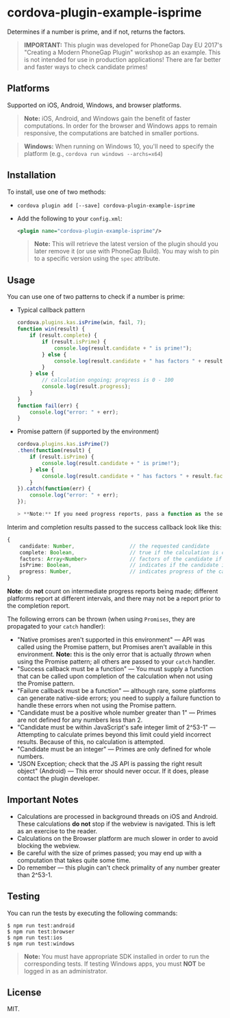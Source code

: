 # cordova-plugin-example-isprime

Determines if a number is prime, and if not, returns the factors.

> **IMPORTANT:** This plugin was developed for PhoneGap Day EU 2017's "Creating a Modern PhoneGap Plugin" workshop as an example. This is not intended for use in production applications! There are far better and faster ways to check candidate primes!

## Platforms

Supported on iOS, Android, Windows, and browser platforms.

> **Note:** iOS, Android, and Windows gain the benefit of faster computations. In order for the browser and Windows apps to remain responsive, the computations are batched in smaller portions.

> **Windows:** When running on Windows 10, you'll need to specify the platform (e.g., `cordova run windows --archs=x64`)

## Installation

To install, use one of two methods:

* `cordova plugin add [--save] cordova-plugin-example-isprime`
* Add the following to your `config.xml`:

    ```xml
    <plugin name="cordova-plugin-example-isprime"/>
    ```

    > **Note:** This will retrieve the latest version of the plugin should you later remove it (or use with PhoneGap Build). You may wish to pin to a specific version using the `spec` attribute.

## Usage

You can use one of two patterns to check if a number is prime:

* Typical callback pattern
    ```javascript
    cordova.plugins.kas.isPrime(win, fail, 7);
    function win(result) {
        if (result.complete) {
            if (result.isPrime) {
                console.log(result.candidate + " is prime!");
            } else {
                console.log(result.candidate + " has factors " + result.factors);
            }
        } else {
            // calculation ongoing; progress is 0 - 100
            console.log(result.progress);
        }
    }
    function fail(err) {
        console.log("error: " + err);
    }
    ```

* Promise pattern (if supported by the environment)
    ```javascript
    cordova.plugins.kas.isPrime(7)
    .then(function(result) {
        if (result.isPrime) {
            console.log(result.candidate + " is prime!");
        } else {
            console.log(result.candidate + " has factors " + result.factors);
        }
    }).catch(function(err) {
        console.log("error: " + err);
    });

    > **Note:** If you need progress reports, pass a function as the second parameter; i.e., `cordova.plugins.kas.isPrime(7, progressFn)`

Interim and completion results passed to the success callback look like this:

```typescript
{
    candidate: Number,                  // the requested candidate
    complete: Boolean,                  // true if the calculation is complete
    factors: Array<Number>              // factors of the candidate if NOT prime
    isPrime: Boolean,                   // indicates if the candidate is prime
    progress: Number,                   // indicates progress of the calculation (0-100)
}
```

**Note:** do **not** count on intermediate progress reports being made; different platforms report at different intervals, and there may not be a report prior to the completion report.

The following errors can be thrown (when using `Promises`, they are propagated to your `catch` handler):

* "Native promises aren't supported in this environment" &mdash; API was called using the Promise pattern, but Promises aren't available in this environment. **Note:** this is the only error that is actually _thrown_ when using the Promise pattern; all others are passed to your `catch` handler.
* "Success callback must be a function" &mdash; You must supply a function that can be called upon completion of the calculation when not using the Promise pattern.
* "Failure callback must be a function" &mdash; although rare, some platforms can generate native-side errors; you need to supply a failure function to handle these errors when not using the Promise pattern.
* "Candidate must be a positive whole number greater than 1" &mdash; Primes are not defined for any numbers less than 2.
* "Candidate must be within JavaScript's safe integer limit of 2^53-1" &mdash; Attempting to calculate primes beyond this limit could yield incorrect results. Because of this, no calculation is attempted.
* "Candidate must be an integer" &mdash; Primes are only defined for whole numbers.
* "JSON Exception; check that the JS API is passing the right result object" (Android) &mdash; This error should never occur. If it does, please contact the plugin developer.

## Important Notes

* Calculations are processed in background threads on iOS and Android. These calculations **do not** stop if the webview is navigated. This is left as an exercise to the reader.
* Calculations on the Browser platform are much slower in order to avoid blocking the webview.
* Be careful with the size of primes passed; you may end up with a computation that takes quite some time.
* Do remember &mdash; this plugin can't check primality of any number greater than 2^53-1.

## Testing

You can run the tests by executing the following commands:

```
$ npm run test:android
$ npm run test:browser
$ npm run test:ios
$ npm run test:windows
```

> **Note:** You must have appropriate SDK installed in order to run the corresponding tests. If testing Windows apps, you must **NOT** be logged in as an administrator.

## License

MIT.
